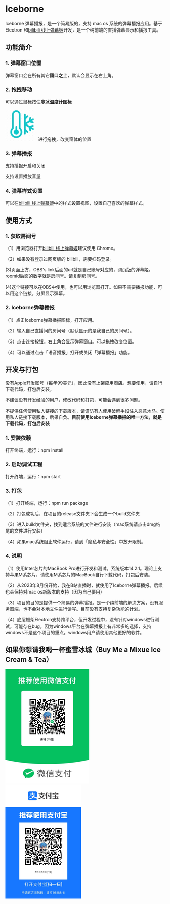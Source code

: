 # Iceborne

Iceborne 弹幕播报，是一个简易版的，支持 mac os 系统的弹幕播报应用。基于 Electron 和[bilibili 线上弹幕姬](https://link.bilibili.com/ctool/vtuber/)开发，是一个纯前端的直播弹幕显示和播报工具。

## 功能简介

### 1. 弹幕窗口位置

弹幕窗口会在所有其它<strong>窗口之上</strong>，默认会显示在右上角。

### 2. 拖拽移动

可以通过鼠标按住<strong>寒冰温度计图标</strong>

![寒冰温度计图标](/assets/ice100.jpg 'ice')
进行拖拽，改变窗体的位置

### 3. 弹幕播报

<p>支持播报开启和关闭</p>
<p>支持设置播放音量</p>

### 4. 弹幕样式设置

可以在[bilibili 线上弹幕姬](https://link.bilibili.com/ctool/vtuber/)中的样式设置视图，设置自己喜欢的弹幕样式。

## 使用方式

### 1. 获取房间号

（1）用浏览器打开[bilibili 线上弹幕姬](https://link.bilibili.com/ctool/vtuber/)建议使用 Chrome。

<p>
（2）如果没有登录过网页版的 bilibili，需要扫码登录。
</p>
<p>
 (3)页面上方，OBS's link后面的url就是自己账号对应的，网页版的弹幕姬。roomid后面的数字就是房间号。请复制房间号。
</p>
<p>
 (4)这个链接可以在OBS中使用，也可以用浏览器打开。如果不需要播报功能，可以用这个链接，分屏显示弹幕。
</p>

### 2. Iceborne弹幕播报

<p>
（1）点击Iceborne弹幕播报图标，打开应用。
</p>
<p>
（2）输入自己直播间的房间号（默认显示的是我自己的房间号）。
</p>
<p>
（3）点击连接按钮。右上角会显示弹幕窗口。可以拖拽改变位置。
</p>
<p>
（4）可以通过点击「语音播报」打开或关闭「弹幕播报」功能。
</p>


## 开发与打包

<p>没有Apple开发账号（每年99美元），因此没有上架应用商店。想要使用，请自行下载代码，打包后安装。</p>
<p>不建议没有开发经验的用户，修改代码和打包，可能会遇到很多问题。</p>
<p>不提供任何使用私人链接的下载版本，请谨防有人使用破解手段注入恶意木马。使用私人链接下载版本，后果自负。<b>目前使用Iceborne弹幕播报的唯一方法，就是下载代码，打包后安装</b></p>

### 1. 安装依赖

打开终端，运行：npm install

### 2. 启动调试工程

打开终端，运行：npm start

### 3. 打包
<p>
（1）打开终端，运行：npm run package
</p>
<p>
（2）打包成功后，在项目的release文件夹下会生成一个build文件夹
</p>
<p>
（3）进入build文件夹，找到适合系统的文件进行安装（mac系统请点击dmg结尾的文件进行安装）
</p>
<p>
（4）如果mac系统阻止软件运行，请到「隐私与安全性」中放开限制。
</p>

### 4. 说明
<p>
（1）使用Inter芯片的MacBook Pro进行开发和测试。系统版本14.2.1。理论上支持苹果M系芯片，请使用M系芯片的MacBook自行下载代码，打包后安装。
</p>
<p>
（2）从2023年8月份开始，我在B站直播时，就使用了Iceborne弹幕播报。后续也会保持对mac os新版本的支持（因为自己要用）
</p>
<p>
（3）项目的目的是提供一个简易的弹幕播报。是一个纯前端的解决方案，没有服务器端，也不会对本地文件进行读写。目前没有支持复杂功能的计划。
</p>
<p>
（4）底层框架Electron支持跨平台，但开发过程中，没有针对windows进行测试，可能存在bug。因为windows平台在弹幕播报上有非常多的选择，支持windows不是这个项目的重点。windows用户请使用其他更好的软件。
</p>


## 如果你想请我喝一杯蜜雪冰城（Buy Me a Mixue Ice Cream & Tea）

<img src=".\\assets\\wechat.jpg" height="360">
<img src=".\\assets\\alipay.jpg" height="360">
